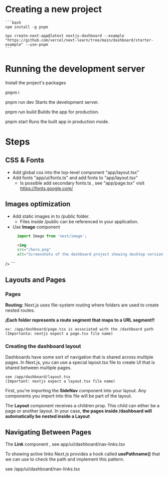 # Creating a new project

    ```bash
    npm install -g pnpm

    npx create-next-app@latest nextjs-dashboard --example "https://github.com/vercel/next-learn/tree/main/dashboard/starter-example" --use-pnpm
    ```

# Running the development server

Install the project's packages 

  pnpm i 

  pnpm run dev
    Starts the development server.

  pnpm run build
    Builds the app for production.

  pnpm start
    Runs the built app in production mode.


# Steps

## CSS & Fonts
* Add global css into the top-level component "app/layout.tsx"
* Add fonts "app/ui/fonts.ts" and add fonts to "app/layout.tsx"
    * Is possible add secondary fonts.ts , see "app/page.tsx" visit https://fonts.google.com/

## Images optimization
* Add static images in to /public folder. 
  * Files inside /public can be referenced in your application.
* Use **Image** component 
  ```ts
    import Image from 'next/image';
  ```
  ```html
    <img
    src="/hero.png"
    alt="Screenshots of the dashboard project showing desktop version"
/>
    ```
 ## Layouts and Pages

### Pages
 **Routing:**
  Next.js uses file-system routing where folders are used to create nested routes.

  **¡Each folder represents a route segment that maps to a URL segment!!**

    ex: /app/dashboard/page.tsx is associated with the /dashboard path (Importanta: nextjs expect a page.tsx file name)

### Creating the dashboard layout

  Dashboards have some sort of navigation that is shared across multiple pages. In Next.js, you can use a special layout.tsx file to create UI that is shared between multiple pages. 

    see /app/dashboard/layout.tsx  
    (Important: nextjs expect a layout.tsx file name)

  First, you're importing the **SideNav** component into your layout. Any components you import into this file will be part of the layout.

  The **Layout** component receives a children prop. This child can either be a page or another layout. In your case, **the pages inside /dashboard will automatically be nested inside a Layout**

## Navigating Between Pages

The **Link** component , see app/ui/dashboard/nav-links.tsx

To showing active links Next.js provides a hook called **usePathname()** that we can use to check the path and implement this pattern.

  see /app/ui/dashboard/nav-links.tsx





